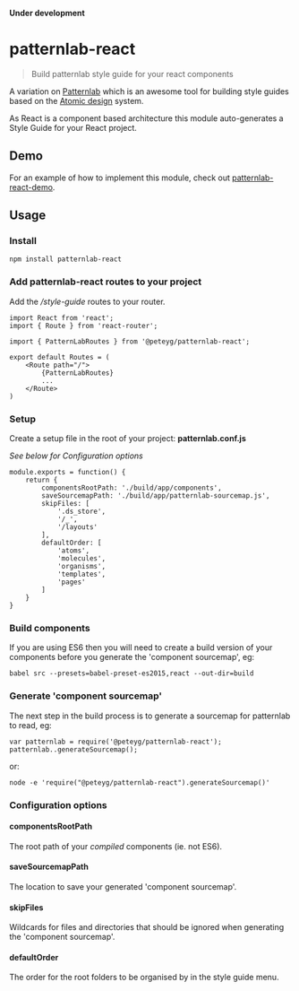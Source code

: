 **Under development**
# patternlab-react

> Build patternlab style guide for your react components

A variation on [Patternlab](http://patternlab.io/) which is an awesome tool for 
building style guides based on the [Atomic design](http://atomicdesign.bradfrost.com/) system.

As React is a component based architecture this module auto-generates a 
Style Guide for your React project.

## Demo

For an example of how to implement this module, check out 
[patternlab-react-demo](https://github.com/peteyg99/patternlab-react-demo).


## Usage

### Install

```
npm install patternlab-react
```

### Add patternlab-react routes to your project

Add the */style-guide* routes to your router.

```
import React from 'react';
import { Route } from 'react-router';

import { PatternLabRoutes } from '@peteyg/patternlab-react';

export default Routes = (
    <Route path="/">  
        {PatternLabRoutes}
        ...
    </Route>
)
```

### Setup

Create a setup file in the root of your project: **patternlab.conf.js**

*See below for Configuration options*

```
module.exports = function() {
    return {
        componentsRootPath: './build/app/components',
        saveSourcemapPath: './build/app/patternlab-sourcemap.js',
        skipFiles: [
            '.ds_store',
            '/_',
            '/layouts'
        ],
        defaultOrder: [
            'atoms',
            'molecules',
            'organisms',
            'templates',
            'pages'
        ]
    }
}
```

### Build components

If you are using ES6 then you will need to create a build version of your 
components before you generate the 'component sourcemap', eg:

```
babel src --presets=babel-preset-es2015,react --out-dir=build
```

### Generate 'component sourcemap'

The next step in the build process is to generate a sourcemap for patternlab 
to read, eg:

```
var patternlab = require('@peteyg/patternlab-react');
patternlab..generateSourcemap();
```
or:
```
node -e 'require("@peteyg/patternlab-react").generateSourcemap()'
```

### Configuration options
#### componentsRootPath
The root path of your *compiled* components (ie. not ES6).
#### saveSourcemapPath
The location to save your generated 'component sourcemap'.
#### skipFiles
Wildcards for files and directories that should be ignored when generating 
the 'component sourcemap'.
#### defaultOrder
The order for the root folders to be organised by in the style guide menu.